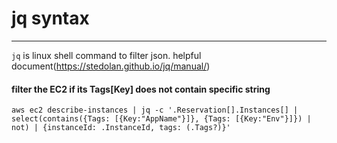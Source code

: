 # jq syntax
---------------------------------------
`jq` is linux shell command to filter json.
helpful document(https://stedolan.github.io/jq/manual/)

#### filter the EC2 if its Tags[Key] does not contain specific string
```
aws ec2 describe-instances | jq -c '.Reservation[].Instances[] | select(contains({Tags: [{Key:"AppName"}]}, {Tags: [{Key:"Env"}]}) | not) | {instanceId: .InstanceId, tags: (.Tags?)}'
```
